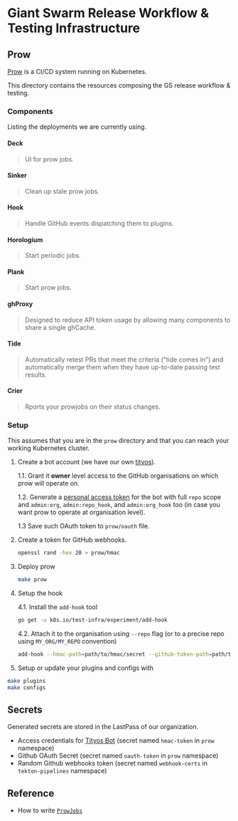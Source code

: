 # Giant Swarm Release Workflow & Testing Infrastructure

## Prow

[Prow](https://github.com/kubernetes/test-infra/tree/master/prow) is a CI/CD system running on Kubernetes.

This directory contains the resources composing the GS release workflow & testing.

### Components

Listing the deployments we are currently using.

#### Deck

> UI for prow jobs.

#### Sinker

> Clean up stale prow jobs.

#### Hook

> Handle GitHub events dispatching them to plugins.

#### Horologium

> Start periodic jobs.

#### Plank

> Start prow jobs.

#### ghProxy

> Designed to reduce API token usage by allowing many components to share a single ghCache.

#### Tide

> Automatically retest PRs that meet the criteria ("tide comes in") and automatically merge them when they have up-to-date passing test results.

#### Crier

> Rports your prowjobs on their status changes.

### Setup

This assumes that you are in the `prow` directory and that you can reach your working Kubernetes cluster.

1. Create a bot account (we have our own [tityos](https://github.com/tityosbot)).

    1.1. Grant it **owner** level access to the GitHub organisations on which prow will operate on.

    1.2. Generate a [personal access token](https://github.com/settings/tokens) for the bot with full `repo` scope and `admin:org`, `admin:repo_hook`, and `admin:org_hook` too (in case you want prow to operate at organisation level).

    1.3 Save such OAuth token to `prow/oauth` file.

2. Create a token for GitHub webhooks.

    ```bash
    openssl rand -hex 20 > prow/hmac
    ```

3. Deploy prow

    ```bash
    make prow
    ```

4. Setup the hook

    4.1. Install the `add-hook` tool

    ```bash
    go get -u k8s.io/test-infra/experiment/add-hook
    ```

    4.2. Attach it to the organisation using `--repo` flag (or to a precise repo using `MY_ORG/MY_REPO` convention)

    ```bash
    add-hook --hmac-path=path/to/hmac/secret --github-token-path=path/to/oauth/secret --hook-url http://an.ip.addr.ess/hook --repo MY_ORG --confirm=true
    ```

5. Setup or update your plugins and configs with

```bash
make plugins
make configs
```

## Secrets

Generated secrets are stored in the LastPass of our organization.

- Access credentials for [Tityos Bot](https://github.com/tityosbot) (secret named `hmac-token` in `prow` namespace)
- Github OAuth Secret (secret named `oauth-token` in `prow` namespace)
- Random Github webhooks token (secret named `webhook-certs` in `tekton-pipelines` namespace)

## Reference

* How to write [`ProwJobs`](https://github.com/kubernetes/test-infra/blob/master/prow/jobs.md)
